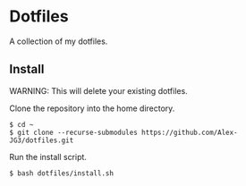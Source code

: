 # Dotfiles

A collection of my dotfiles.

## Install

WARNING: This will delete your existing dotfiles.

Clone the repository into the home directory.

```
$ cd ~
$ git clone --recurse-submodules https://github.com/Alex-JG3/dotfiles.git
```

Run the install script.

```
$ bash dotfiles/install.sh
```

